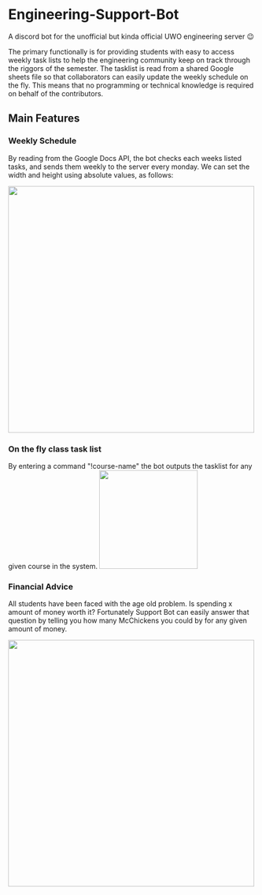 # Engineering-Support-Bot
A discord bot for the unofficial but kinda official UWO engineering server 😉


The primary functionally is for providing students with easy to access weekly task lists to help the engineering community keep on track through the riggors of the semester. The tasklist is read from a shared Google sheets file so that collaborators can easily update the weekly schedule on the fly. This means that no programming or technical knowledge is required on behalf of the contributors. 

## Main Features

### Weekly Schedule 
By reading from the Google Docs API, the bot checks each weeks listed tasks, and sends them weekly to the server every monday. 
We can set the width and height using absolute values, as follows:

<img src="https://user-images.githubusercontent.com/25854486/181806320-6dec6cc1-73a8-4d74-9915-6b8e4652b0c1.png"  height="500">

### On the fly class task list
By entering a command "!course-name" the bot outputs the tasklist for any given course in the system.
<img src="https://user-images.githubusercontent.com/25854486/181807416-b956a5b3-05b7-42b0-93ae-ee1b055ee381.png"  height="200">

### Financial Advice
All students have been faced with the age old problem. Is spending x amount of money worth it? Fortunately Support Bot can easily answer that question by telling you how many McChickens you could by for any given amount of money.

<img src="https://user-images.githubusercontent.com/25854486/181807878-d461ecb1-60d6-44b4-93e7-74baac67f36d.png"  width="500">



